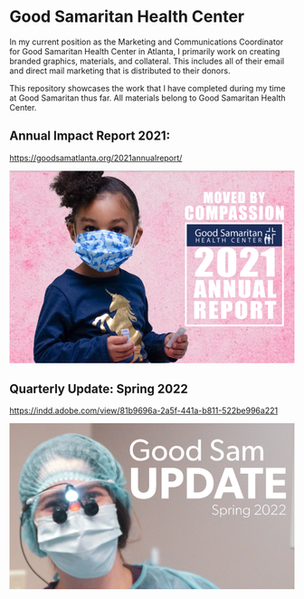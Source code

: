 # Good Samaritan Health Center 

In my current position as the Marketing and Communications Coordinator for Good Samaritan Health Center in Atlanta, I primarily work on creating branded graphics, materials, and collateral. This includes all of their email and direct mail marketing that is distributed to their donors. 

This repository showcases the work that I have completed during my time at Good Samaritan thus far. All materials belong to Good Samaritan Health Center. 

## Annual Impact Report 2021: 
https://goodsamatlanta.org/2021annualreport/

![Good Samaritan Health Center Annual Report 2021](./GSHC%20AIM.png)

## Quarterly Update: Spring 2022
https://indd.adobe.com/view/81b9696a-2a5f-441a-b811-522be996a221

![Good Samaritan Health Center Quarterly Update 2021](./Screen%20Shot%202022-07-18%20at%209.03.54%20PM.png)

